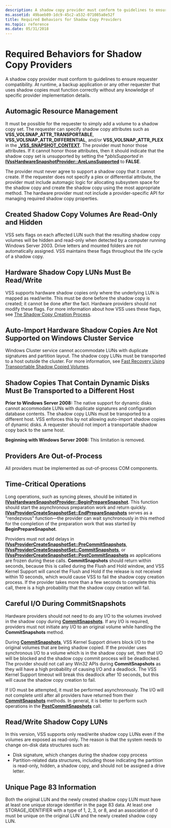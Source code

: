 ```yaml
---
description: A shadow copy provider must conform to guidelines to ensure requester compatibility.
ms.assetid: 49baeb89-1dc9-45c2-a532-071085a8e52f
title: Required Behaviors for Shadow Copy Providers
ms.topic: reference
ms.date: 05/31/2018
---
```


# Required Behaviors for Shadow Copy Providers

A shadow copy provider must conform to guidelines to ensure requester compatibility. At runtime, a backup application or any other requester that uses shadow copies must function correctly without any knowledge of specific provider implementation details.

## Automagic Resource Management

It must be possible for the requester to simply add a volume to a shadow copy set. The requester can specify shadow copy attributes such as **VSS\_VOLSNAP\_ATTR\_TRANSPORTABLE**, **VSS\_VOLSNAP\_ATTR\_DIFFERENTIAL**, and/or **VSS\_VOLSNAP\_ATTR\_PLEX** in the [**\_VSS\_SNAPSHOT\_CONTEXT**](/windows/desktop/api/Vss/ne-vss-vss_snapshot_context). The provider must honor those attributes. If it cannot honor those attributes, then it should indicate that the shadow copy set is unsupported by setting the \**pbIsSupported* in [**IVssHardwareSnapshotProvider::AreLunsSupported**](/windows/desktop/api/VsProv/nf-vsprov-ivsshardwaresnapshotprovider-arelunssupported) to **FALSE**.

The provider must never agree to support a shadow copy that it cannot create. If the requester does not specify a plex or differential attribute, the provider must include automagic logic for allocating subsystem space for the shadow copy and create the shadow copy using the most appropriate method. The hardware provider must not include a provider-specific API for managing required shadow copy properties.

## Created Shadow Copy Volumes Are Read-Only and Hidden

VSS sets flags on each affected LUN such that the resulting shadow copy volumes will be hidden and read-only when detected by a computer running Windows Server 2003. Drive letters and mounted folders are not automatically assigned. VSS maintains these flags throughout the life cycle of a shadow copy.

## Hardware Shadow Copy LUNs Must Be Read/Write

VSS supports hardware shadow copies only where the underlying LUN is mapped as read/write. This must be done before the shadow copy is created; it cannot be done after the fact. Hardware providers should not modify these flags. For more information about how VSS uses these flags, see [The Shadow Copy Creation Process](the-shadow-copy-creation-process.md).

## Auto-Import Hardware Shadow Copies Are Not Supported on Windows Cluster Service

Windows Cluster service cannot accommodate LUNs with duplicate signatures and partition layout. The shadow copy LUNs must be transported to a host outside the cluster. For more information, see [Fast Recovery Using Transportable Shadow Copied Volumes](fast-recovery-using-transportable-shadow-copied-volumes.md).

## Shadow Copies That Contain Dynamic Disks Must Be Transported to a Different Host

**Prior to Windows Server 2008:** The native support for dynamic disks cannot accommodate LUNs with duplicate signatures and configuration database contents. The shadow copy LUNs must be transported to a different host. VSS enforces this by not allowing auto-import shadow copies of dynamic disks. A requester should not import a transportable shadow copy back to the same host.

**Beginning with Windows Server 2008:** This limitation is removed.

## Providers Are Out-of-Process

All providers must be implemented as out-of-process COM components.

## Time-Critical Operations

Long operations, such as syncing plexes, should be initiated in [**IVssHardwareSnapshotProvider::BeginPrepareSnapshot**](/windows/desktop/api/VsProv/nf-vsprov-ivsshardwaresnapshotprovider-beginpreparesnapshot). This function should start the asynchronous preparation work and return quickly. [**IVssProviderCreateSnapshotSet::EndPrepareSnapshots**](/windows/desktop/api/VsProv/nf-vsprov-ivssprovidercreatesnapshotset-endpreparesnapshots) serves as a "rendezvous" function—the provider can wait synchronously in this method for the completion of the preparation work that was started by **BeginPrepareSnapshot**.

Providers must not add delays in [**IVssProviderCreateSnapshotSet::PreCommitSnapshots**](/windows/desktop/api/VsProv/nf-vsprov-ivssprovidercreatesnapshotset-precommitsnapshots), [**IVssProviderCreateSnapshotSet::CommitSnapshots**](/windows/desktop/api/VsProv/nf-vsprov-ivssprovidercreatesnapshotset-commitsnapshots), or [**IVssProviderCreateSnapshotSet::PostCommitSnapshots**](/windows/desktop/api/VsProv/nf-vsprov-ivssprovidercreatesnapshotset-postcommitsnapshots) as applications are frozen during these calls. **CommitSnapshots** should return within seconds, because this is called during the Flush and Hold window, and VSS Kernel Support will cancel the Flush and Hold if the release is not received within 10 seconds, which would cause VSS to fail the shadow copy creation process. If the provider takes more than a few seconds to complete this call, there is a high probability that the shadow copy creation will fail.

## Careful I/O During CommitSnapshots

Hardware providers should not need to do any I/O to the volumes involved in the shadow copy during [**CommitSnapshots**](/windows/desktop/api/VsProv/nf-vsprov-ivssprovidercreatesnapshotset-commitsnapshots). If any I/O is required, providers must not initiate any I/O to an original volume while handling the **CommitSnapshots** method.

During [**CommitSnapshots**](/windows/desktop/api/VsProv/nf-vsprov-ivssprovidercreatesnapshotset-commitsnapshots), VSS Kernel Support drivers block I/O to the original volumes that are being shadow copied. If the provider uses synchronous I/O to a volume which is in the shadow copy set, then that I/O will be blocked and the shadow copy commit process will be deadlocked. The provider should not call any Win32 APIs during **CommitSnapshots** as they will have a high probability of causing I/O and a deadlock. The VSS Kernel Support timeout will break this deadlock after 10 seconds, but this will cause the shadow copy creation to fail.

If I/O must be attempted, it must be performed asynchronously. The I/O will not complete until after all providers have returned from their [**CommitSnapshots**](/windows/desktop/api/VsProv/nf-vsprov-ivssprovidercreatesnapshotset-commitsnapshots) methods. In general, it is better to perform such operations in the [**PostCommitSnapshots**](/windows/desktop/api/VsProv/nf-vsprov-ivssprovidercreatesnapshotset-postcommitsnapshots) call.

## Read/Write Shadow Copy LUNs

In this version, VSS supports only read/write shadow copy LUNs even if the volumes are exposed as read-only. The reason is that the system needs to change on-disk data structures such as:

-   Disk signature, which changes during the shadow copy process
-   Partition-related data structures, including those indicating the partition is read-only, hidden, a shadow copy, and should not be assigned a drive letter.

## Unique Page 83 Information

Both the original LUN and the newly created shadow copy LUN must have at least one unique storage identifier in the page 83 data. At least one STORAGE\_IDENTIFIER with a type of 1, 2, 3, or 8, and an association of 0 must be unique on the original LUN and the newly created shadow copy LUN.

 

 



